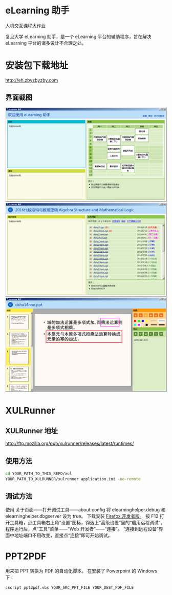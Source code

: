 ﻿# eLearning 助手
人机交互课程大作业

复旦大学 eLearning 助手，是一个 eLearning 平台的辅助程序，旨在解决 eLearning 平台的诸多设计不合理之处。

# 安装包下载地址
http://eh.zbyzbyzby.com

## 界面截图
![screenshot1](/screenshot1.png)
![screenshot2](/screenshot2.png)
![screenshot2](/screenshot3.png)

# XULRunner

## XULRunner 地址
http://ftp.mozilla.org/pub/xulrunner/releases/latest/runtimes/

## 使用方法
```sh
cd YOUR_PATH_TO_THIS_REPO/xul
YOUR_PATH_TO_XULRUNNER/xulrunner application.ini -no-remote
```

## 调试方法
使用 关于页面——打开调试工具——about:config 将 elearninghelper.debug 和 elearninghelper.dbgserver 设为 true。
下载安装 [Firefox 开发者版](https://www.mozilla.org/zh-CN/firefox/developer)。
按 F12 打开工具箱，点工具箱右上角“设置”图标，钩选上“高级设置”里的“启用远程调试”。
程序运行后，点“工具”菜单——“Web 开发者”——“连接”。
“连接到远程设备”界面中地址端口不用改变，直接点“连接”即可开始调试。

# PPT2PDF
用来把 PPT 转换为 PDF 的自动化脚本。
在安装了 Powerpoint 的 Windows 下：
```
cscript ppt2pdf.vbs YOUR_SRC_PPT_FILE YOUR_DEST_PDF_FILE
```
